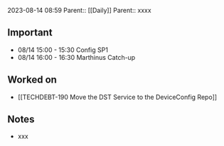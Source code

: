 2023-08-14 08:59
Parent:: [[Daily]] 
Parent:: xxxx



## Important 

- 08/14 15:00 - 15:30 Config SP1 
- 08/14 16:00 - 16:30 Marthinus Catch-up





## Worked on

- [[TECHDEBT-190 Move the DST Service to the DeviceConfig Repo]]

## Notes

- xxx





